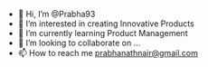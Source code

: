 - 👋 Hi, I’m @Prabha93
- 👀 I’m interested in creating Innovative Products
- 🌱 I’m currently learning Product Management
- 💞️ I’m looking to collaborate on ...
- 📫 How to reach me prabhanathnair@gmail.com

<!---
Prabha93/Prabha93 is a ✨ special ✨ repository because its `README.md` (this file) appears on your GitHub profile.
You can click the Preview link to take a look at your changes.
--->
